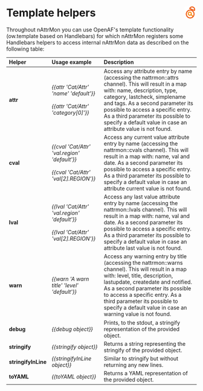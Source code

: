 # Template helpers <a href="/"><img align="right" src="images/logo.png"></a>

Throughout nAttrMon you can use OpenAF's template functionality (ow.template based on Handlebars) for which nAttrMon registers some Handlebars helpers to access internal nAttrMon data as described on the following table:

| Helper | Usage example | Description |
|:-------|:--------------|:------------|
| **attr** | *{{attr 'Cat/Attr' 'name' 'default'}}*<br><br>*{{attr 'Cat/Attr' 'category[0]'}}* | Access any attribute entry by name (accessing the nattrmon::attrs channel). This will result in a map with: name, description, type, category, lastcheck, simplename and tags. As a second parameter its possible to access a specific entry. As a third parameter its possible to specify a default value in case an attribute value is not found. |
| **cval** | *{{cval 'Cat/Attr' 'val.region' 'default'}}*<br><br>*{{cval 'Cat/Attr' 'val[2].REGION'}}* | Access any current value attribute entry by name (accessing the nattrmon::cvals channel). This will result in a map with: name, val and date. As a second parameter its possible to access a specific entry. As a third parameter its possible to specify a default value in case an attribute current value is not found. |
| **lval** | *{{lval 'Cat/Attr' 'val.region' 'default'}}*<br><br>*{{lval 'Cat/Attr' 'val[2].REGION'}}* | Access any last value attribute entry by name (accessing the nattrmon::lvals channel). This will result in a map with: name, val and date. As a second parameter its possible to access a specific entry. As a third parameter its possible to specify a default value in case an attribute last value is not found. | 
| **warn** | *{{warn 'A warn title' 'level' 'default'}}* | Access any warning entry by title (accessing the nattrmon::warns channel). This will result in a map with: level, title, description, lastupdate, createdate and notified. As a second parameter its possible to access a specific entry. As a third parameter its possible to specify a default value in case an warning value is not found. |
| **debug** | *{{debug object}}* | Prints, to the stdout, a stringify representation of the provided object. |
| **stringify** | *{{stringify object}}* | Returns a string representing the stringify of the provided object. |
| **stringifyInLine** | *{{stringifyInLine object}}* | Similar to stringify but without returning any new lines. | 
| **toYAML** | *{{toYAML object}}* | Returns a YAML representation of the provided object. |
